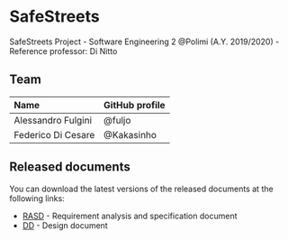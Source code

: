 # SafeStreets
SafeStreets Project - Software Engineering 2 @Polimi (A.Y. 2019/2020) -
Reference professor: Di Nitto

## Team
| Name                | GitHub profile |
| :------------------ | :------------- |
| Alessandro Fulgini  | @fuljo         |
| Federico Di Cesare  | @Kakasinho     |

## Released documents
You can download the latest versions of the released documents at the
following links:
+ [RASD](https://github.com/fuljo/FulginiDiCesare-SE2/releases/latest/download/SafeStreets_RASD.pdf) -
Requirement analysis and specification document
+ [DD](https://github.com/fuljo/FulginiDiCesare-SE2/releases/latest/download/SafeStreets_DD.pdf) -
Design document